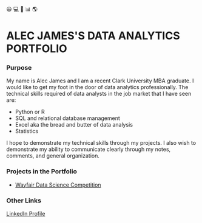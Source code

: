 :smiley: :computer: :orange_book: :bar_chart: :earth_americas:
# ALEC JAMES'S DATA ANALYTICS PORTFOLIO 
 
### Purpose

My name is Alec James and I am a recent Clark University MBA graduate. I would like to get my foot in the door of data analytics professionally. The technical skills required of data analysts in the job market that I have seen are: 
- Python or R
- SQL and relational database management
- Excel aka the bread and butter of data analysis
- Statistics

I hope to demonstrate my technical skills through my projects. I also wish to demonstrate my ability to communicate clearly through my notes, comments, and general organization.

### Projects in the Portfolio
- [Wayfair Data Science Competition]()





### Other Links
[LinkedIn Profile](https://www.linkedin.com/in/alecjames11)



